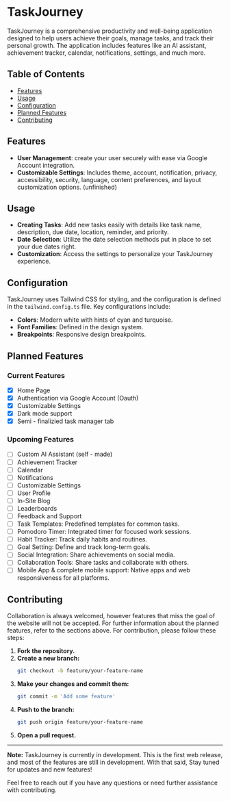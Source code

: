 # TaskJourney

TaskJourney is a comprehensive productivity and well-being application designed to help users achieve their goals, manage tasks, and track their personal growth. The application includes features like an AI assistant, achievement tracker, calendar, notifications, settings, and much more.

## Table of Contents

- [Features](#features)
- [Usage](#usage)
- [Configuration](#configuration)
- [Planned Features](#planned-features)
- [Contributing](#contributing)

## Features

- **User Management**: create your user securely with ease via Google Account integration.
- **Customizable Settings**: Includes theme, account, notification, privacy, accessibility, security, language, content preferences, and layout customization options. (unfinished)

## Usage

- **Creating Tasks**: Add new tasks easily with details like task name, description, due date, location, reminder, and priority.
- **Date Selection**: Utilize the date selection methods put in place to set your due dates right.
- **Customization**: Access the settings to personalize your TaskJourney experience.

## Configuration

TaskJourney uses Tailwind CSS for styling, and the configuration is defined in the `tailwind.config.ts` file. Key configurations include:

- **Colors**: Modern white with hints of cyan and turquoise.
- **Font Families**: Defined in the design system.
- **Breakpoints**: Responsive design breakpoints.

## Planned Features

### Current Features
- [x] Home Page
- [x] Authentication via Google Account (Oauth)
- [x] Customizable Settings
- [x] Dark mode support 
- [x] Semi - finalizied task manager tab

### Upcoming Features
- [ ] Custom AI Assistant (self - made)
- [ ] Achievement Tracker
- [ ] Calendar
- [ ] Notifications
- [ ] Customizable Settings
- [ ] User Profile
- [ ] In-Site Blog
- [ ] Leaderboards
- [ ] Feedback and Support
- [ ] Task Templates: Predefined templates for common tasks.
- [ ] Pomodoro Timer: Integrated timer for focused work sessions.
- [ ] Habit Tracker: Track daily habits and routines.
- [ ] Goal Setting: Define and track long-term goals.
- [ ] Social Integration: Share achievements on social media.
- [ ] Collaboration Tools: Share tasks and collaborate with others.
- [ ] Mobile App & complete mobile support: Native apps and web responsiveness for all platforms.

## Contributing

Collaboration is always welcomed, however features that miss the goal of the website will not be accepted.
For further information about the planned features, refer to the sections above.
For contribution, please follow these steps:

1. **Fork the repository.**
2. **Create a new branch:**
    ```sh
    git checkout -b feature/your-feature-name
    ```
3. **Make your changes and commit them:**
    ```sh
    git commit -m 'Add some feature'
    ```
4. **Push to the branch:**
    ```sh
    git push origin feature/your-feature-name
    ```
5. **Open a pull request.**

---

**Note:** TaskJourney is currently in development. This is the first web release, and most of the features are still in development. With that said, Stay tuned for updates and new features!

Feel free to reach out if you have any questions or need further assistance with contributing.
